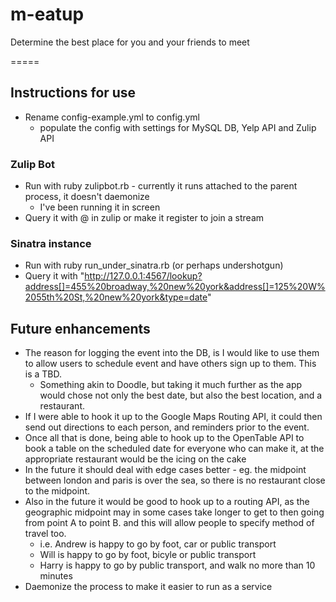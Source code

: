 m-eatup
=======


Determine the best place for you and your friends to meet


=====
## Instructions for use

* Rename config-example.yml to config.yml
  * populate the config with settings for MySQL DB, Yelp API and Zulip API

### Zulip Bot
* Run with ruby zulipbot.rb - currently it runs attached to the parent process, it doesn't daemonize
  * I've been running it in screen
* Query it with @<botname> in zulip or make it register to join a stream

### Sinatra instance
* Run with ruby run_under_sinatra.rb (or perhaps undershotgun)
* Query it with "http://127.0.0.1:4567/lookup?address[]=455%20broadway,%20new%20york&address[]=125%20W%2055th%20St,%20new%20york&type=date"


## Future enhancements

* The reason for logging the event into the DB, is I would like to use them to allow users to schedule event and have others sign up to them. This is a TBD.
   * Something akin to Doodle, but taking it much further as the app would chose not only the best date, but also the best location, and a restaurant.
* If I were able to hook it up to the Google Maps Routing API, it could then send out directions to each person, and reminders prior to the event.
* Once all that is done, being able to hook up to the OpenTable API to book a table on the scheduled date for everyone who can make it, at the appropriate restaurant would be the icing on the cake
* In the future it should deal with edge cases better - eg. the midpoint between london and paris is over the sea, so there is no restaurant close to the midpoint.
* Also in the future it would be good to hook up to a routing API, as the geographic midpoint may in some cases take longer to get to then going from point A to point B.  and this will allow people to specify method of travel too.
   * i.e. Andrew is happy to go by foot, car or public transport
   * Will is happy to go by foot, bicyle or public transport
   * Harry is happy to go by public transport, and walk no more than 10 minutes
* Daemonize the process to make it easier to run as a service


